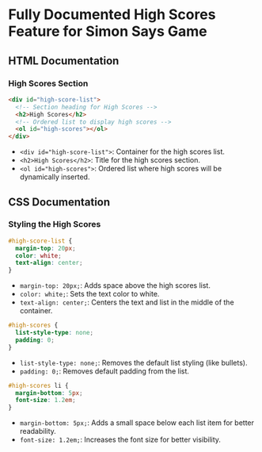 # Fully Documented High Scores Feature for Simon Says Game

## HTML Documentation

### High Scores Section

```HTML
<div id="high-score-list">
  <!-- Section heading for High Scores -->
  <h2>High Scores</h2>
  <!-- Ordered list to display high scores -->
  <ol id="high-scores"></ol>
</div>
```

- `<div id="high-score-list">`: Container for the high scores list.
- `<h2>High Scores</h2>`: Title for the high scores section.
- `<ol id="high-scores">`: Ordered list where high scores will be dynamically inserted.

## CSS Documentation

### Styling the High Scores

```CSS
#high-score-list {
  margin-top: 20px;
  color: white;
  text-align: center;
}
```

- `margin-top: 20px;`: Adds space above the high scores list.
- `color: white;`: Sets the text color to white.
- `text-align: center;`: Centers the text and list in the middle of the container.

```CSS
#high-scores {
  list-style-type: none;
  padding: 0;
}
```

- `list-style-type: none;`: Removes the default list styling (like bullets).
- `padding: 0;`: Removes default padding from the list.

```CSS
#high-scores li {
  margin-bottom: 5px;
  font-size: 1.2em;
}
```

- `margin-bottom: 5px;`: Adds a small space below each list item for better readability.
- `font-size: 1.2em;`: Increases the font size for better visibility.
